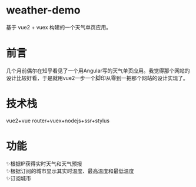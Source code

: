 # weather-demo
基于 vue2 + vuex 构建的一个天气单页应用。



# 前言
几个月前偶尔在知乎看见了一个用Angular写的天气单页应用。我觉得那个网站的设计比较好看，于是就用vue2一步一个脚印从零到一把那个网站的设计实现了。



# 技术栈
vue2+vue router+vuex+nodejs+ssr+stylus

# 功能
✨根据IP获得实时天气和天气预报  
✨根据订阅的城市显示其实时温度、最高温度和最低温度  
✨订阅城市
